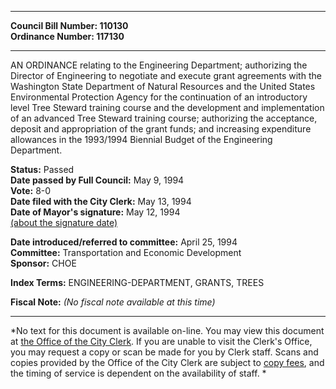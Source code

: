 * * * * *  
  
**Council Bill Number: [](#h0)[](#h2)110130**   
**Ordinance Number: 117130**  
  
* * * * *  
  
AN ORDINANCE relating to the Engineering Department; authorizing the Director of Engineering to negotiate and execute grant agreements with the Washington State Department of Natural Resources and the United States Environmental Protection Agency for the continuation of an introductory level Tree Steward training course and the development and implementation of an advanced Tree Steward training course; authorizing the acceptance, deposit and appropriation of the grant funds; and increasing expenditure allowances in the 1993/1994 Biennial Budget of the Engineering Department.  
  
**Status:** Passed   
**Date passed by Full Council:** May 9, 1994   
**Vote:** 8-0   
**Date filed with the City Clerk:** May 13, 1994   
**Date of Mayor's signature:** May 12, 1994   
[(about the signature date)](/~public/approvaldate.htm)   
  
  
**Date introduced/referred to committee:** April 25, 1994   
**Committee:** Transportation and Economic Development   
**Sponsor:** CHOE   
  
**Index Terms:** ENGINEERING-DEPARTMENT, GRANTS, TREES  
  
**Fiscal Note:** *(No fiscal note available at this time)*  
  
* * * * *  
  
*No text for this document is available on-line. You may view this document at [the Office of the City Clerk](http://www.seattle.gov/leg/clerk/contactUs.htm). If you are unable to visit the Clerk's Office, you may request a copy or scan be made for you by Clerk staff. Scans and copies provided by the Office of the City Clerk are subject to [copy fees](http://clerk.seattle.gov/~public/clerkfees.htm), and the timing of service is dependent on the availability of staff. *  
  
  

